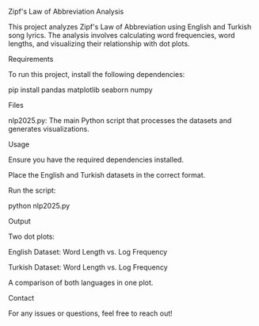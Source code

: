 Zipf's Law of Abbreviation Analysis

This project analyzes Zipf's Law of Abbreviation using English and Turkish song lyrics. The analysis involves calculating word frequencies, word lengths, and visualizing their relationship with dot plots.

Requirements

To run this project, install the following dependencies:

pip install pandas matplotlib seaborn numpy

Files

nlp2025.py: The main Python script that processes the datasets and generates visualizations.

Usage

Ensure you have the required dependencies installed.

Place the English and Turkish datasets in the correct format.

Run the script:

python nlp2025.py

Output

Two dot plots:

English Dataset: Word Length vs. Log Frequency

Turkish Dataset: Word Length vs. Log Frequency

A comparison of both languages in one plot.

Contact

For any issues or questions, feel free to reach out!
